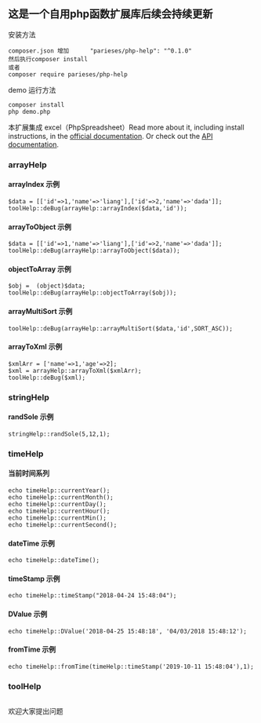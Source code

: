## 这是一个自用php函数扩展库后续会持续更新
安装方法
```
composer.json 增加      "parieses/php-help": "^0.1.0"
然后执行composer install
或者
composer require parieses/php-help
```
demo 运行方法
```
composer install
php demo.php
```
本扩展集成 excel（PhpSpreadsheet）Read more about it, including install instructions, in the [official documentation](https://phpspreadsheet.readthedocs.io). Or check out the [API documentation](https://phpoffice.github.io/PhpSpreadsheet/master).
### arrayHelp
#### arrayIndex 示例
```
$data = [['id'=>1,'name'=>'liang'],['id'=>2,'name'=>'dada']];
toolHelp::deBug(arrayHelp::arrayIndex($data,'id'));
```
#### arrayToObject 示例
```
$data = [['id'=>1,'name'=>'liang'],['id'=>2,'name'=>'dada']];
toolHelp::deBug(arrayHelp::arrayToObject($data));
```
#### objectToArray 示例
```
$obj =  (object)$data;
toolHelp::deBug(arrayHelp::objectToArray($obj));
```
#### arrayMultiSort 示例
```
toolHelp::deBug(arrayHelp::arrayMultiSort($data,'id',SORT_ASC));
```
#### arrayToXml 示例
```
$xmlArr = ['name'=>1,'age'=>2];
$xml = arrayHelp::arrayToXml($xmlArr);
toolHelp::deBug($xml);
```
### stringHelp
#### randSole 示例
```
stringHelp::randSole(5,12,1);
```
### timeHelp
#### 当前时间系列
```
echo timeHelp::currentYear();
echo timeHelp::currentMonth();
echo timeHelp::currentDay();
echo timeHelp::currentHour();
echo timeHelp::currentMin();
echo timeHelp::currentSecond();
```
#### dateTime 示例
```
echo timeHelp::dateTime();
```
#### timeStamp 示例
```
echo timeHelp::timeStamp("2018-04-24 15:48:04");
```
#### DValue 示例
```
echo timeHelp::DValue('2018-04-25 15:48:18', '04/03/2018 15:48:12');
```
#### fromTime 示例
```
echo timeHelp::fromTime(timeHelp::timeStamp('2019-10-11 15:48:04'),1);
```
### toolHelp
```
```


欢迎大家提出问题